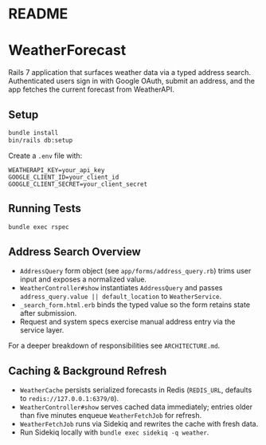 # README

# WeatherForecast

Rails 7 application that surfaces weather data via a typed address search. Authenticated users sign in with Google OAuth, submit an address, and the app fetches the current forecast from WeatherAPI.

## Setup

```bash
bundle install
bin/rails db:setup
```

Create a `.env` file with:

```
WEATHERAPI_KEY=your_api_key
GOOGLE_CLIENT_ID=your_client_id
GOOGLE_CLIENT_SECRET=your_client_secret
```

## Running Tests

```bash
bundle exec rspec
```

## Address Search Overview

- `AddressQuery` form object (see `app/forms/address_query.rb`) trims user input and exposes a normalized value.
- `WeatherController#show` instantiates `AddressQuery` and passes `address_query.value || default_location` to `WeatherService`.
- `_search_form.html.erb` binds the typed value so the form retains state after submission.
- Request and system specs exercise manual address entry via the service layer.

For a deeper breakdown of responsibilities see `ARCHITECTURE.md`.

## Caching & Background Refresh

- `WeatherCache` persists serialized forecasts in Redis (`REDIS_URL`, defaults to `redis://127.0.0.1:6379/0`).
- `WeatherController#show` serves cached data immediately; entries older than five minutes enqueue `WeatherFetchJob` for refresh.
- `WeatherFetchJob` runs via Sidekiq and rewrites the cache with fresh data.
- Run Sidekiq locally with `bundle exec sidekiq -q weather`.
